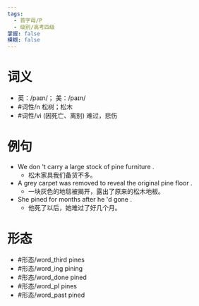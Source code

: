 ```yaml
---
tags:
  - 首字母/P
  - 级别/高考四级
掌握: false
模糊: false
---
```

# 词义
- 英：/paɪn/； 美：/paɪn/
- #词性/n  松树；松木
- #词性/vi  (因死亡、离别) 难过，悲伤
# 例句
- We don 't carry a large stock of pine furniture .
	- 松木家具我们备货不多。
- A grey carpet was removed to reveal the original pine floor .
	- 一块灰色的地毯被揭开，露出了原来的松木地板。
- She pined for months after he 'd gone .
	- 他死了以后，她难过了好几个月。
# 形态
- #形态/word_third pines
- #形态/word_ing pining
- #形态/word_done pined
- #形态/word_pl pines
- #形态/word_past pined
